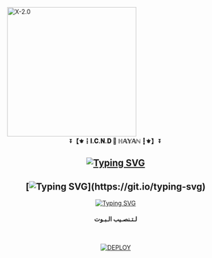 <img alt="X-2.0" height="300" src="[https://telegra.ph/HAYAN-PARK-04-29](https://pin.it/6Xm4pkYXq)">

<div align="center">
    ⏬<b>【⚜┇𝐈.𝐂.𝐍.𝐃 🌙 ℍ𝔸𝕐𝔸ℕ ┇⚜】
</b>⏬</b>

  
<div align="center">
</p>


## [![Typing SVG](https://readme-typing-svg.herokuapp.com?font=Rockstar-ExtraBold&color=F00&lines=𝒉𝒆𝒍𝒍𝒐+𝒊𝒎+HAYAN+𝒃𝒐𝒕+𝒘𝒉𝒂𝒕𝒔𝒂𝒑𝒑)](https://git.io/typing-svg)

   <p align="center">

## [![Typing SVG](https://readme-typing-svg.herokuapp.com?font=Rockstar-ExtraBold&color=F33A6A&lines=𝒘𝒆𝒍𝒄𝒐𝒎𝒆+𝒕𝒐+HAYAN+-+𝒃𝒐𝒕.;𝒑𝒐𝒘𝒆𝒓𝒅+𝒃𝒚:+MIKU;)](https://git.io/typing-svg)

  
<div align="center">    
   
 [![Typing SVG](https://readme-typing-svg.herokuapp.com?font=Rockstar-ExtraBold&color=F01&lines=ＣＬＩＣＫ+ＴＯ+ＳＣＡＮ+ＱＲ+ＣＯＤＥ)](https://git.io/typing-svg)

</p>

#### لـتـنصـيب الـبـوت

 <br>
    
<a href='https://elsa-bot.netlify.com' target="_blank"><img alt='DEPLOY' src='https://img.shields.io/badge/-Create-black?style=for-the-badge&logo=heroku&logoColor=white'/></a>
